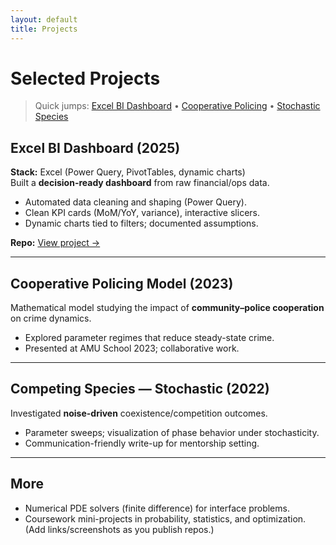 ```yaml
---
layout: default
title: Projects
---
```


# Selected Projects

> Quick jumps: [Excel BI Dashboard](#excel-bi-dashboard-2025) • [Cooperative Policing](#cooperative-policing-model-2023) • [Stochastic Species](#competing-species-stochastic-2022)

## Excel BI Dashboard (2025)
**Stack:** Excel (Power Query, PivotTables, dynamic charts)  
Built a **decision-ready dashboard** from raw financial/ops data.

- Automated data cleaning and shaping (Power Query).
- Clean KPI cards (MoM/YoY, variance), interactive slicers.
- Dynamic charts tied to filters; documented assumptions.

**Repo:** [View project →](https://github.com/SARAH-GAKII/Excel-Business-Intelligence-Dashboard-From-Raw-Data-to-Insight.)

---

## Cooperative Policing Model (2023)
Mathematical model studying the impact of **community–police cooperation** on crime dynamics.

- Explored parameter regimes that reduce steady-state crime.
- Presented at AMU School 2023; collaborative work.

---

## Competing Species — Stochastic (2022)
Investigated **noise-driven** coexistence/competition outcomes.

- Parameter sweeps; visualization of phase behavior under stochasticity.
- Communication-friendly write-up for mentorship setting.

---

## More
- Numerical PDE solvers (finite difference) for interface problems.  
- Coursework mini-projects in probability, statistics, and optimization.  
(Add links/screenshots as you publish repos.)

